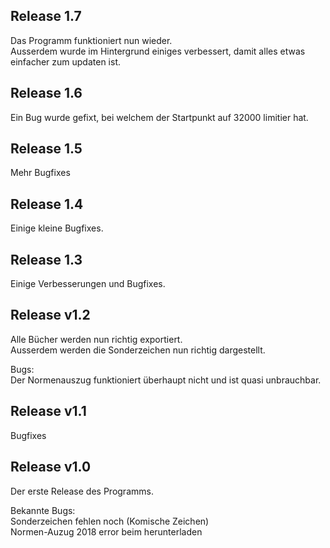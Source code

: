 ## Release 1.7
Das Programm funktioniert nun wieder.
<br>Ausserdem wurde im Hintergrund einiges verbessert, damit alles etwas einfacher zum updaten ist.

## Release 1.6
Ein Bug wurde gefixt, bei welchem der Startpunkt auf 32000 limitier hat.

## Release 1.5
Mehr Bugfixes

## Release 1.4
Einige kleine Bugfixes.

## Release 1.3
Einige Verbesserungen und Bugfixes.

## Release v1.2
Alle Bücher werden nun richtig exportiert.
<br>Ausserdem werden die Sonderzeichen nun richtig dargestellt.

Bugs:
<br>Der Normenauszug funktioniert überhaupt nicht und ist quasi unbrauchbar.
## Release v1.1
Bugfixes

## Release v1.0
Der erste Release des Programms.

Bekannte Bugs:
<br>Sonderzeichen fehlen noch (Komische Zeichen)
<br>Normen-Auzug 2018 error beim herunterladen
